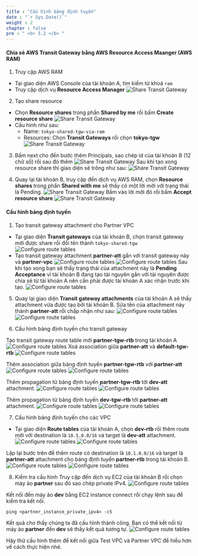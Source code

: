 ```yaml
---
title : "Cấu hình bảng định tuyến"
date : "`r Sys.Date()`"
weight : 2
chapter : false
pre : " <b> 5.2 </b> "
---
```

#### Chia sẻ AWS Transit Gateway bằng AWS Resource Access Maanger (AWS RAM)
1. Truy cập AWS RAM
- Tại giao diện AWS Console của tài khoản A, tìm kiếm từ khoá `ram`
- Truy cập dịch vụ **Resource Access Manager**
![Share Transit Gateway](/images/5-cross-account-single-region/share_tgw_via_ram_1.png)
2. Tạo share resource
- Chọn **Resource shares** trong phần **Shared by me** rồi bấm **Create resource share**
![Share Transit Gateway](/images/5-cross-account-single-region/share_tgw_via_ram_2.png)
- Cấu hình như sau:
  - Name: `tokyo-shared-tgw-via-ram`
  - Resources: Chọn **Transit Gateways** rồi chọn **tokyo-tgw**
  ![Share Transit Gateway](/images/5-cross-account-single-region/share_tgw_via_ram_3.png)
3. Bấm next cho đến bước thêm Principals, sao chép id của tài khoản B (12 chữ số) rồi sau đó thêm
![Share Transit Gateway](/images/5-cross-account-single-region/share_tgw_via_ram_4.png)
Sau khi tạo xong resource share thì giao diện sẽ trông như sau:
![Share Transit Gateway](/images/5-cross-account-single-region/share_tgw_via_ram_5.png)

4. Quay lại tài khoản B, truy cập đến dịch vụ AWS RAM, chọn **Resource shares** trong phần **Shared with me** sẽ thấy có 
một lời mời với trạng thái là Pending.
![Share Transit Gateway](/images/5-cross-account-single-region/share_tgw_via_ram_6.png)
Bấm vào lời mời đó rồi bấm **Accept resource share**
![Share Transit Gateway](/images/5-cross-account-single-region/share_tgw_via_ram_7.png)

#### Cấu hình bảng định tuyến
1. Tạo transit gateway attachment cho Partner VPC
- Tại giao diện **Transit gateways** của tài khoản B, chọn transit gateway mới được share rồi đổi tên thành `tokyo-shared-tgw`
![Configure route tables](/images/5-cross-account-single-region/configure_route_tables_1.png)
- Tạo transit gateway attachment **partner-att** gắn với transit gateway này và **partner-vpc**
![Configure route tables](/images/5-cross-account-single-region/configure_route_tables_2.png)
![Configure route tables](/images/5-cross-account-single-region/configure_route_tables_3.png)
Sau khi tạo xong bạn sẽ thấy trạng thái của attachment này là **Pending Acceptance** vì tài khoản B đang tạo tài nguyên gắn với tài nguyên được chia sẻ từ tài khoản A nên cần phải được tài khoản A xác nhận trước khi tạo.
![Configure route tables](/images/5-cross-account-single-region/configure_route_tables_4.png)

5. Quay lại giao diện **Transit gateway attachments** của tài khoản A sẽ thấy attachment vừa được tạo bởi tài khoản B.
Sửa tên của attachment này thành **partner-att** rồi chấp nhận như sau:
![Configure route tables](/images/5-cross-account-single-region/configure_route_tables_5.png)
![Configure route tables](/images/5-cross-account-single-region/configure_route_tables_6.png)

6. Cấu hình bảng định tuyến cho transit gateway

Tạo transit gateway route table mới **partner-tgw-rtb** trong tài khoản A
![Configure route tables](/images/5-cross-account-single-region/configure_route_tables_7.png)
Xoá association giữa **partner-att** và **default-tgw-rtb**
![Configure route tables](/images/5-cross-account-single-region/configure_route_tables_8.png)
<!-- TODO: Add note to show that user can update transit gateway config but this demo want to show errors -->
Thêm association giữa bảng định tuyến **partner-tgw-rtb** với **partner-att**
![Configure route tables](/images/5-cross-account-single-region/configure_route_tables_9.png)
![Configure route tables](/images/5-cross-account-single-region/configure_route_tables_10.png)

Thêm propagation từ bảng định tuyến **partner-tgw-rtb** tới **dev-att** attachment.
![Configure route tables](/images/5-cross-account-single-region/configure_route_tables_11.png)
![Configure route tables](/images/5-cross-account-single-region/configure_route_tables_12.png)

Thêm propagation từ bảng định tuyến **dev-tgw-rtb** tới **partner-att** attachment.
![Configure route tables](/images/5-cross-account-single-region/configure_route_tables_13.png)
![Configure route tables](/images/5-cross-account-single-region/configure_route_tables_14.png)

7. Cấu hình bảng định tuyến cho các VPC
- Tại giao diện **Route tables** của tài khoản A, chọn **dev-rtb** rồi thêm route mới với destination là `10.5.0.0/16` và 
target là **dev-att** attachment.
![Configure route tables](/images/5-cross-account-single-region/configure_route_tables_15.png)
![Configure route tables](/images/5-cross-account-single-region/configure_route_tables_16.png)

Lặp lại bước trên để thêm route có destination là `10.1.0.0/16` và target là **partner-att** attachment cho bảng định tuyến **partner-rtb** trong tài khoản B.
![Configure route tables](/images/5-cross-account-single-region/configure_route_tables_17.png)
![Configure route tables](/images/5-cross-account-single-region/configure_route_tables_18.png)

8. Kiểm tra cấu hình
Truy cập đến dịch vụ EC2 của tài khoản B rồi chọn máy ảo **partner** sau đó sao chép private IPv4.
![Configure route tables](/images/5-cross-account-single-region/configure_route_tables_15.png)

Kết nối đến máy ảo **dev** bằng EC2 instance connect rồi chạy lệnh sau để kiểm tra kết nối.
```shell
ping <partner_instance_private_ipv4> -c5
```
Kết quả cho thấy chúng ta đã cấu hình thành công. Bạn có thể kết nối từ máy ảo **partner** đến **dev** sẽ thấy kết quả tương tự.
![Configure route tables](/images/5-cross-account-single-region/configure_route_tables_16.png)

Hãy thử cấu hình thêm để kết nối giữa Test VPC và Partner VPC để hiểu hơn về cách thực hiện nhé.
